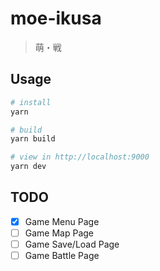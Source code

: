 # moe-ikusa

> 萌・戦

## Usage

```bash
# install
yarn

# build
yarn build

# view in http://localhost:9000
yarn dev
```

## TODO

- [x] Game Menu Page
- [ ] Game Map Page
- [ ] Game Save/Load Page
- [ ] Game Battle Page
